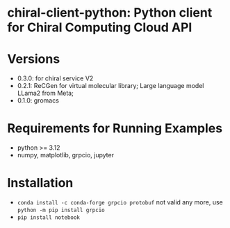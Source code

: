 # chiral-client-python: Python client for Chiral Computing Cloud API

# Versions
- 0.3.0: for chiral service V2
- 0.2.1: ReCGen for virtual molecular library; Large language model LLama2 from Meta;
- 0.1.0: gromacs

# Requirements for Running Examples
- python >= 3.12
- numpy, matplotlib, grpcio, jupyter

# Installation
- `conda install -c conda-forge grpcio protobuf` not valid any more, use `python -m pip install grpcio`
- `pip install notebook`
